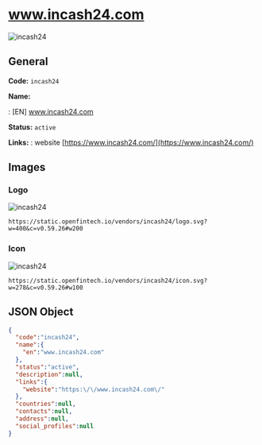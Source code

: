 
# www.incash24.com 
![incash24](https://static.openfintech.io/vendors/incash24/logo.svg?w=400&c=v0.59.26#w200)  

## General 
 
**Code:** `incash24` 
 
**Name:** 
 
:	[EN] www.incash24.com 
 
**Status:** `active` 
 
**Links:** 
: website [https://www.incash24.com/](https://www.incash24.com/) 
 

## Images 

### Logo 
 
![incash24](https://static.openfintech.io/vendors/incash24/logo.svg?w=400&c=v0.59.26#w200)  

```
https://static.openfintech.io/vendors/incash24/logo.svg?w=400&c=v0.59.26#w200
```  

### Icon 
 
![incash24](https://static.openfintech.io/vendors/incash24/icon.svg?w=278&c=v0.59.26#w100)  

```
https://static.openfintech.io/vendors/incash24/icon.svg?w=278&c=v0.59.26#w100
```  

## JSON Object 

```json
{
  "code":"incash24",
  "name":{
    "en":"www.incash24.com"
  },
  "status":"active",
  "description":null,
  "links":{
    "website":"https:\/\/www.incash24.com\/"
  },
  "countries":null,
  "contacts":null,
  "address":null,
  "social_profiles":null
}
```  
